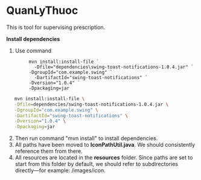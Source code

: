 # QuanLyThuoc
This is tool for supervising prescription.

**Install dependencies**

1. Use command
   ``` shell
        mvn install:install-file `
          -Dfile="dependencies\swing-toast-notifications-1.0.4.jar" `
        -DgroupId="com.example.swing" `
          -DartifactId="swing-toast-notifications" `
        -Dversion="1.0.4" `
        -Dpackaging=jar
    ```
   
    
        
``` bash
   mvn install:install-file \
   -Dfile=dependencies/swing-toast-notifications-1.0.4.jar \
   -DgroupId="com.example.swing" \
   -DartifactId="swing-toast-notifications" \
   -Dversion="1.0.4" \
   -Dpackaging=jar
   ```
    

2. Then run command "mvn install" to install dependencies.
3. All paths have been moved to **IconPathUtil.java**. We should consistently reference them from there.
4. All resources are located in the **resources** folder. Since paths are set to start from this folder by default, we should refer to subdirectories directly—for example: /images/icon.

